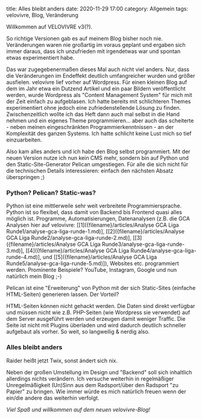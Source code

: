 title: Alles bleibt anders
date: 2020-11-29 17:00
category: Allgemein
tags: velovivre, Blog, Veränderung

Willkommen auf VELOVIVRE v3(?). 

So richtige Versionen gab es auf meinem Blog bisher noch nie. Veränderungen waren nie großartig im voraus geplant und ergaben sich immer daraus, dass ich unzufrieden mit irgendetwas war und spontan etwas experimentiert habe.

Das war zugegebenermaßen dieses Mal auch nicht viel anders. Nur, dass die Veränderungen im Endeffekt deutlich umfangreicher wurden und größer ausfielen. velovivre lief vorher auf Wordpress. Für einen kleinen Blog auf dem im Jahr etwa ein Dutzend Artikel und ein paar Bildern veröffentlicht werden, wurde Wordpress als "Content Management System" für mich mit der Zeit einfach zu aufgeblasen.
Ich hatte bereits mit schlichteren Themes experimentiert ohne jedoch eine zufriedenstellende Lösung zu finden. Zwischenzeitlich wollte ich das Heft dann auch mal selbst in die Hand nehmen und ein eigenes Theme programmieren... aber auch das scheiterte - neben meinen eingeschränkten Programmierkenntnissen - an der Komplexität des ganzen Systems. Ich hatte schlicht keine Lust mich so tief einzuarbeiten.

Also kam alles anders und ich habe den Blog selbst programmiert. Mit der neuen Version nutze ich nun kein CMS mehr, sondern bin auf Python und den Static-Site-Generator Pelican umgestiegen. Für alle die sich nicht für die technischen Details interessieren: einfach den nächsten Absatz überspringen ;)

### Python? Pelican? Static-was? 
Python ist eine mittlerweile sehr weit verbreitete Programmiersprache. Python ist so flexibel, dass damit von Backend bis Frontend quasi alles möglich ist. Programme, Automatisierungen, Datenanalysen (z.B. die GCA Analysen hier auf velovivre: [[1]({filename}/articles/Analyse GCA Liga Runde1/analyse-gca-liga-runde-1.md)], [[2]({filename}/articles/Analyse GCA Liga Runde2/analyse-gca-liga-runde-2.md)], [[3]({filename}/articles/Analyse GCA Liga Runde3/analyse-gca-liga-runde-3.md)], [[4]({filename}/articles/Analyse GCA Liga Runde4/analyse-gca-liga-runde-4.md)], und [[5]({filename}/articles/Analyse GCA Liga Runde5/analyse-gca-liga-runde-5.md)]), Websites etc. programmiert werden. 
Prominente Beispiele? YouTube, Instagram, Google und nun natürlich mein Blog ;-)

Pelican ist eine "Erweiterung" von Python mit der sich Static-Sites (einfache HTML-Seiten) generieren lassen. Der Vorteil?

HTML-Seiten können nicht gehackt werden. Die Daten sind direkt verfügbar und müssen nicht wie z.B. PHP-Seiten (wie Wordpress sie verwendet) auf dem Server ausgeführt werden und erzeugen damit weniger Traffic. Die Seite ist nicht mit Plugins überladen und wird dadurch deutlich schneller aufgebaut als vorher. So weit, so langweilig & nerdig also.

### Alles bleibt anders
Raider heißt jetzt Twix, sonst ändert sich nix.

Neben der großen Umstellung im Design und "Backend" soll sich inhaltlich allerdings nichts verändern.
Ich versuche weiterhin in regelmäßiger Unregelmäßigkeit (Un)Sinn aus dem Radsport/über den Radsport "zu Papier" zu bringen.
Wie immer würde es mich natürlich freuen wenn der ein/die andere das weiterhin verfolgt.

*Viel Spaß und willkommen auf dem neuen velovivre-Blog!*